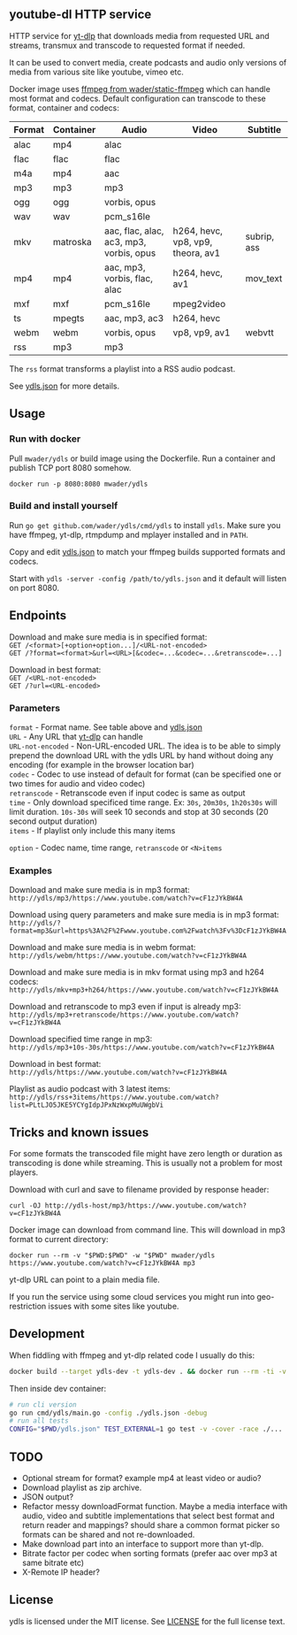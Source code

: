 ## youtube-dl HTTP service

HTTP service for [yt-dlp](https://github.com/yt-dlp/yt-dlp) that downloads media from
requested URL and streams, transmux and transcode to requested format if needed.

It can be used to convert media, create podcasts and audio only versions of media
from various site like youtube, vimeo etc.

Docker image uses [ffmpeg from wader/static-ffmpeg](https://github.com/wader/static-ffmpeg) which
can handle most format and codecs. Default configuration can transcode to these format, container and codecs:

|Format|Container|Audio|Video|Subtitle|
|-|-|-|-|-|
|alac|mp4|alac|||
|flac|flac|flac|||
|m4a|mp4|aac|||
|mp3|mp3|mp3|||
|ogg|ogg|vorbis, opus|||
|wav|wav|pcm_s16le|||
|mkv|matroska|aac, flac, alac, ac3, mp3, vorbis, opus|h264, hevc, vp8, vp9, theora, av1|subrip, ass|
|mp4|mp4|aac, mp3, vorbis, flac, alac|h264, hevc, av1|mov_text|
|mxf|mxf|pcm_s16le|mpeg2video||
|ts|mpegts|aac, mp3, ac3|h264, hevc||
|webm|webm|vorbis, opus|vp8, vp9, av1|webvtt|
|rss|mp3|mp3|||

The `rss` format transforms a playlist into a RSS audio podcast.

See [ydls.json](ydls.json) for more details.

## Usage

### Run with docker

Pull `mwader/ydls` or build image using the Dockerfile. Run a container and publish
TCP port 8080 somehow.

`docker run -p 8080:8080 mwader/ydls `

### Build and install yourself

Run `go get github.com/wader/ydls/cmd/ydls` to install `ydls`.
Make sure you have ffmpeg, yt-dlp, rtmpdump and mplayer
installed and in `PATH`.

Copy and edit [ydls.json](ydls.json) to match your ffmpeg builds
supported formats and codecs.

Start with `ydls -server -config /path/to/ydls.json` and it default will listen
on port 8080.

## Endpoints

Download and make sure media is in specified format:  
`GET /<format>[+option+option...]/<URL-not-encoded>`  
`GET /?format=<format>&url=<URL>[&codec=...&codec=...&retranscode=...]`

Download in best format:  
`GET /<URL-not-encoded>`  
`GET /?url=<URL-encoded>`  

### Parameters

`format` - Format name. See table above and [ydls.json](ydls.json)  
`URL` - Any URL that [yt-dlp](https://github.com/blackjack4494/yt-dlc) can handle  
`URL-not-encoded` - Non-URL-encoded URL. The idea is to be able to simply
prepend the download URL with the ydls URL by hand without doing any encoding
(for example in the browser location bar)  
`codec` - Codec to use instead of default for format (can be specified one or two times for
audio and video codec)  
`retranscode` - Retranscode even if input codec is same as output  
`time` - Only download specificed time range. Ex: `30s`, `20m30s`, `1h20s30s` will limit
duration. `10s-30s` will seek 10 seconds and stop at 30 seconds (20 second output duration)  
`items` - If playlist only include this many items

`option` - Codec name, time range, `retranscode` or `<N>items`

### Examples

Download and make sure media is in mp3 format:  
`http://ydls/mp3/https://www.youtube.com/watch?v=cF1zJYkBW4A`

Download using query parameters and make sure media is in mp3 format:  
`http://ydls/?format=mp3&url=https%3A%2F%2Fwww.youtube.com%2Fwatch%3Fv%3DcF1zJYkBW4A`

Download and make sure media is in webm format:  
`http://ydls/webm/https://www.youtube.com/watch?v=cF1zJYkBW4A`

Download and make sure media is in mkv format using mp3 and h264 codecs:  
`http://ydls/mkv+mp3+h264/https://www.youtube.com/watch?v=cF1zJYkBW4A`

Download and retranscode to mp3 even if input is already mp3:  
`http://ydls/mp3+retranscode/https://www.youtube.com/watch?v=cF1zJYkBW4A`

Download specified time range in mp3:  
`http://ydls/mp3+10s-30s/https://www.youtube.com/watch?v=cF1zJYkBW4A`

Download in best format:  
`http://ydls/https://www.youtube.com/watch?v=cF1zJYkBW4A`

Playlist as audio podcast with 3 latest items:  
`http://ydls/rss+3items/https://www.youtube.com/watch?list=PLtLJO5JKE5YCYgIdpJPxNzWxpMuUWgbVi`

## Tricks and known issues

For some formats the transcoded file might have zero length or duration as transcoding is done
while streaming. This is usually not a problem for most players.

Download with curl and save to filename provided by response header:

`curl -OJ http://ydls-host/mp3/https://www.youtube.com/watch?v=cF1zJYkBW4A`

Docker image can download from command line. This will download in mp3 format
to current directory:

`docker run --rm -v "$PWD:$PWD" -w "$PWD" mwader/ydls https://www.youtube.com/watch?v=cF1zJYkBW4A mp3`

yt-dlp URL can point to a plain media file.

If you run the service using some cloud services you might run into geo-restriction
issues with some sites like youtube.

## Development

When fiddling with ffmpeg and yt-dlp related code I usually do this:

```sh
docker build --target ydls-dev -t ydls-dev . && docker run --rm -ti -v "$PWD:/$PWD" -w "$PWD" ydls-dev
```

Then inside dev container:

```sh
# run cli version
go run cmd/ydls/main.go -config ./ydls.json -debug
# run all tests
CONFIG="$PWD/ydls.json" TEST_EXTERNAL=1 go test -v -cover -race ./...
```

## TODO

- Optional stream for format? example mp4 at least video or audio?
- Download playlist as zip archive.
- JSON output?
- Refactor messy downloadFormat function. Maybe a media interface with audio, video and subtitle
implementations that select best format and return reader and mappings? should share a common
format picker so formats can be shared and not re-downloaded.
- Make download part into an interface to support more than yt-dlp.
- Bitrate factor per codec when sorting formats (prefer aac over mp3 at same bitrate etc)
- X-Remote IP header?

## License

ydls is licensed under the MIT license. See [LICENSE](LICENSE) for the full license text.
